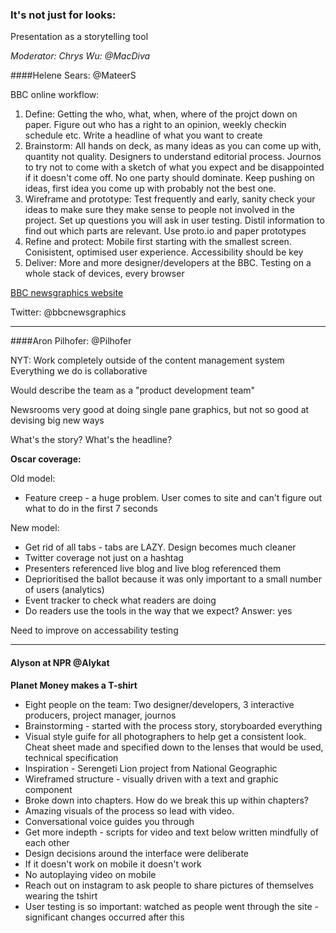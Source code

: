 
### It's not just for looks:
Presentation as a storytelling tool

*Moderator: Chrys Wu: @MacDiva*

####Helene Sears: @MateerS

BBC online workflow: 

1. Define: Getting the who, what, when, where of the projct down on paper. Figure out who has a right to an opinion, weekly checkin schedule etc. Write a headline of what you want to create
2. Brainstorm: All hands on deck, as many ideas as you can come up with, quantity not quality. Designers to understand editorial process. Journos to try not to come with a sketch of what you expect and be disappointed if it doesn't come off. No one party should dominate. Keep pushing on ideas, first idea you come up with probably not the best one. 
3. Wireframe and prototype: Test frequently and early, sanity check your ideas to make sure they make sense to people not involved in the project. Set up questions you will ask in user testing. Distil information to find out which parts are relevant. Use proto.io and paper prototypes
4. Refine and protect: Mobile first starting with the smallest screen. Conisistent, optimised user experience. Accessibility should be key
5. Deliver: More and more designer/developers at the BBC. Testing on a whole stack of devices, every browser

[BBC newsgraphics website](http://bbc.co.uk/newsgraphics)

Twitter: @bbcnewsgraphics


---

####Aron Pilhofer: @Pilhofer

NYT: Work completely outside of the content management system Everything we do is collaborative 

Would describe the team as a "product development team"

Newsrooms very good at doing single pane graphics, but not so good at devising big new ways

What's the story? What's the headline?

**Oscar coverage:**

Old model:

* Feature creep - a huge problem. User comes to site and can't figure out what to do in the first 7 seconds

New model: 

* Get rid of all tabs - tabs are LAZY. Design becomes much cleaner 
* Twitter coverage not just on a hashtag
* Presenters referenced live blog and live blog referenced them
* Deprioritised the ballot because it was only important to a small number of users (analytics)
* Event tracker to check what readers are doing
* Do readers use the tools in the way that we expect? Answer: yes

Need to improve on accessability testing

---

#### Alyson at NPR @Alykat

**Planet Money makes a T-shirt**

* Eight people on the team: Two designer/developers, 3 interactive producers, project manager, journos
* Brainstorming - started with the process story, storyboarded everything
* Visual style guife for all photographers to help get a consistent look. Cheat sheet made and specified down to the lenses that would be used, technical specification
* Inspiration - Serengeti Lion project from National Geographic
* Wireframed structure - visually driven with a text and graphic component
* Broke down into chapters. How do we break this up within chapters? 
* Amazing visuals of the process so lead with video.
* Conversational voice guides you through
* Get more indepth - scripts for video and text below written mindfully of each other
* Design decisions around the interface were deliberate
* If it doesn't work on mobile it doesn't work
* No autoplaying video on mobile
* Reach out on instagram to ask people to share pictures of themselves wearing the tshirt
* User testing is so important: watched as people went through the site - significant changes occurred after this


